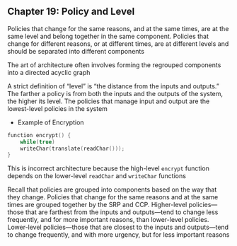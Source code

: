 ## Chapter 19: Policy and Level

Policies that change for the same reasons, and at the same times, are at the same level and belong together in the same component. Policies that change for different reasons, or
at different times, are at different levels and should be separated into different components

The art of architecture often involves forming the regrouped components into a directed acyclic graph

A strict definition of “level” is “the distance from the inputs and outputs.” The farther a policy is from both the inputs and the outputs of the system, the higher its level. The policies that manage input and output are the lowest-level policies in the system

* Example of Encryption

```c++
function encrypt() {
    while(true)
    writeChar(translate(readChar()));
}
```
This is incorrect architecture because the high-level `encrypt` function depends on the
lower-level `readChar` and `writeChar` functions

Recall that policies are grouped into components based on the way that they change. Policies that change for the same reasons and at the same times are grouped together by the SRP and CCP. Higher-level policies—those that are farthest from the inputs and outputs—tend to change less frequently, and for more important reasons, than lower-level policies. Lower-level policies—those that are closest to the inputs and outputs—tend to change frequently, and with more urgency, but for less important reasons